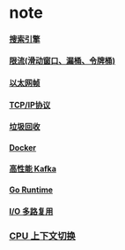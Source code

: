 # note


#### [搜索引擎](doc/ratelimit)

#### [限流(滑动窗口、漏桶、令牌桶)](doc/searchengine)

#### [以太网帧](doc/frame)

#### [TCP/IP协议](doc/tcp-ip)

#### [垃圾回收](doc/garbagecollection)

#### [Docker](doc/docker)

#### [高性能 Kafka](doc/kafka)

#### [Go Runtime](doc/runtime)

#### [I/O 多路复用](doc/epoll)

### [CPU 上下文切换](doc/context-switch)

